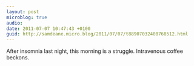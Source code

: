 ```yaml
---
layout: post
microblog: true
audio: 
date: 2011-07-07 10:47:43 +0100
guid: http://samdeane.micro.blog/2011/07/07/t88907032408768512.html
---
```

After insomnia last night, this morning is a struggle. Intravenous coffee beckons.
